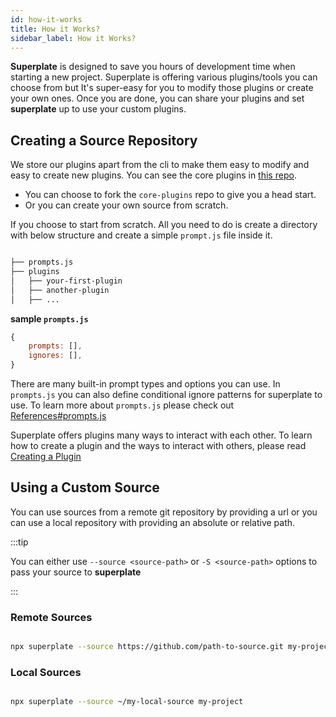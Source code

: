 ```yaml
---
id: how-it-works
title: How it Works?
sidebar_label: How it Works?
---
```


**Superplate** is designed to save you hours of development time when starting a new project. Superplate is offering various plugins/tools you can choose from but It's super-easy for you to modify those plugins or create your own ones. Once you are done, you can share your plugins and set **superplate** up to use your custom plugins.

## Creating a Source Repository

We store our plugins apart from the cli to make them easy to modify and easy to create new plugins. You can see the core plugins in [this repo](https://github.com/pankod/next-cli-core-plugins).

- You can choose to fork the `core-plugins` repo to give you a head start.
- Or you can create your own source from scratch.

If you choose to start from scratch. All you need to do is create a directory with below structure and create a simple `prompt.js` file inside it.

```bash

├── prompts.js
├── plugins
│   ├── your-first-plugin
│   ├── another-plugin
│   ├── ...

```

**sample `prompts.js`**

```js
{
    prompts: [],
    ignores: [],
}
```

There are many built-in prompt types and options you can use. In `prompts.js` you can also define conditional ignore patterns for superplate to use. To learn more about `prompts.js` please check out [References#prompts.js](references#promptsjs)

Superplate offers plugins many ways to interact with each other. To learn how to create a plugin and the ways to interact with others, please read [Creating a Plugin](creating-a-plugin)


## Using a Custom Source

You can use sources from a remote git repository by providing a url or you can use a local repository with providing an absolute or relative path.

:::tip

You can either use `--source <source-path>` or `-S <source-path>` options to pass your source to **superplate**

:::

### Remote Sources

```bash

npx superplate --source https://github.com/path-to-source.git my-project

```

### Local Sources


```bash

npx superplate --source ~/my-local-source my-project

```
